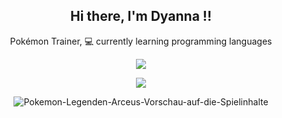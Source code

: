 <div align="center">

## Hi there, I'm Dyanna !!

Pokémon Trainer, 💻 currently learning programming languages



![](https://github-readme-stats.vercel.app/api?username=dyannacs&show_icons=true&theme=onedark) 
    
[![](https://github-readme-stats.vercel.app/api/top-langs/?username=dyannacs&show_icons=true&theme=onedark)](https://github.com/dyannacs/github-readme-stats)
    
    
![Pokemon-Legenden-Arceus-Vorschau-auf-die-Spielinhalte](https://user-images.githubusercontent.com/90336853/151798528-d1b7c37f-4a21-41c9-83d7-626009aa7433.jpeg)
   
